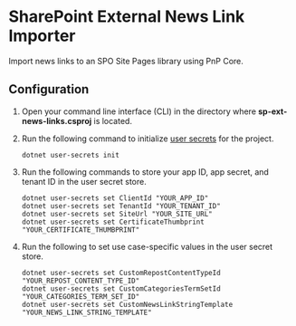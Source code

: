 # SharePoint External News Link Importer
Import news links to an SPO Site Pages library using PnP Core.

## Configuration
1. Open your command line interface (CLI) in the directory where **sp-ext-news-links.csproj** is located.
1. Run the following command to initialize [user secrets](https://docs.microsoft.com/aspnet/core/security/app-secrets) for the project.

    ```dotnetcli
    dotnet user-secrets init
    ```

1. Run the following commands to store your app ID, app secret, and tenant ID in the user secret store.

    ```dotnetcli
    dotnet user-secrets set ClientId "YOUR_APP_ID"
    dotnet user-secrets set TenantId "YOUR_TENANT_ID"
    dotnet user-secrets set SiteUrl "YOUR_SITE_URL"
    dotnet user-secrets set CertificateThumbprint "YOUR_CERTIFICATE_THUMBPRINT"
    ```
    
1. Run the following to set use case-specific values in the user secret store.
    ```dotnetcli
    dotnet user-secrets set CustomRepostContentTypeId "YOUR_REPOST_CONTENT_TYPE_ID"
    dotnet user-secrets set CustomCategoriesTermSetId "YOUR_CATEGORIES_TERM_SET_ID"
    dotnet user-secrets set CustomNewsLinkStringTemplate "YOUR_NEWS_LINK_STRING_TEMPLATE"
    ```